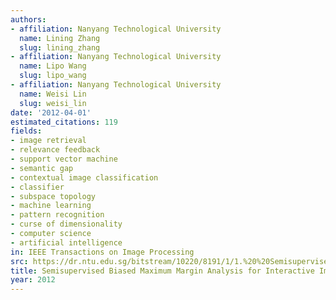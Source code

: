 ```yaml
---
authors:
- affiliation: Nanyang Technological University
  name: Lining Zhang
  slug: lining_zhang
- affiliation: Nanyang Technological University
  name: Lipo Wang
  slug: lipo_wang
- affiliation: Nanyang Technological University
  name: Weisi Lin
  slug: weisi_lin
date: '2012-04-01'
estimated_citations: 119
fields:
- image retrieval
- relevance feedback
- support vector machine
- semantic gap
- contextual image classification
- classifier
- subspace topology
- machine learning
- pattern recognition
- curse of dimensionality
- computer science
- artificial intelligence
in: IEEE Transactions on Image Processing
src: https://dr.ntu.edu.sg/bitstream/10220/8191/1/1.%20%20Semisupervised%20Biased%20Maximum%20Margin%20Analysis%20for%20Interactive%20Image%20Retrieval.pdf
title: Semisupervised Biased Maximum Margin Analysis for Interactive Image Retrieval
year: 2012
---
```

